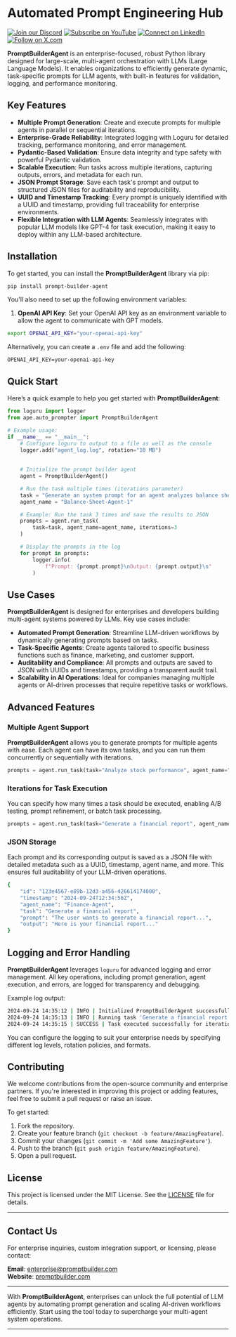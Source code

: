 # Automated Prompt Engineering Hub

[![Join our Discord](https://img.shields.io/badge/Discord-Join%20our%20server-5865F2?style=for-the-badge&logo=discord&logoColor=white)](https://discord.gg/agora-999382051935506503) [![Subscribe on YouTube](https://img.shields.io/badge/YouTube-Subscribe-red?style=for-the-badge&logo=youtube&logoColor=white)](https://www.youtube.com/@kyegomez3242) [![Connect on LinkedIn](https://img.shields.io/badge/LinkedIn-Connect-blue?style=for-the-badge&logo=linkedin&logoColor=white)](https://www.linkedin.com/in/kye-g-38759a207/) [![Follow on X.com](https://img.shields.io/badge/X.com-Follow-1DA1F2?style=for-the-badge&logo=x&logoColor=white)](https://x.com/kyegomezb)


**PromptBuilderAgent** is an enterprise-focused, robust Python library designed for large-scale, multi-agent orchestration with LLMs (Large Language Models). It enables organizations to efficiently generate dynamic, task-specific prompts for LLM agents, with built-in features for validation, logging, and performance monitoring.


## Key Features

- **Multiple Prompt Generation**: Create and execute prompts for multiple agents in parallel or sequential iterations.
- **Enterprise-Grade Reliability**: Integrated logging with Loguru for detailed tracking, performance monitoring, and error management.
- **Pydantic-Based Validation**: Ensure data integrity and type safety with powerful Pydantic validation.
- **Scalable Execution**: Run tasks across multiple iterations, capturing outputs, errors, and metadata for each run.
- **JSON Prompt Storage**: Save each task's prompt and output to structured JSON files for auditability and reproducibility.
- **UUID and Timestamp Tracking**: Every prompt is uniquely identified with a UUID and timestamp, providing full traceability for enterprise environments.
- **Flexible Integration with LLM Agents**: Seamlessly integrates with popular LLM models like GPT-4 for task execution, making it easy to deploy within any LLM-based architecture.



<!-- 
# Install


```bash

$ pip install -U ape

```


## Usage

```python
from loguru import logger
from ape.auto_prompter import PromptBuilderAgent

# Example usage:
if __name__ == "__main__":
    # Configure loguru to output to a file as well as the console
    logger.add("agent_log.log", rotation="10 MB")
    
    
    # Initialize the prompt builder agent
    agent = PromptBuilderAgent()

    # Run the task multiple times (iterations parameter)
    task = "How can I establish a ROTH IRA to buy stocks and get a tax break? What are the criteria?"
    agent_name = "Financial-Analysis-Agent"

    # Example: Run the task 3 times and save the results to JSON
    prompts = agent.run_task(
        task=task, agent_name=agent_name, iterations=3
    )

    # Display the prompts in the log
    for prompt in prompts:
        logger.info(
            f"Prompt: {prompt.prompt}\nOutput: {prompt.output}\n"
        )


```






 -->

## Installation

To get started, you can install the **PromptBuilderAgent** library via pip:

```bash
pip install prompt-builder-agent
```

You'll also need to set up the following environment variables:

1. **OpenAI API Key**: Set your OpenAI API key as an environment variable to allow the agent to communicate with GPT models.

```bash
export OPENAI_API_KEY="your-openai-api-key"
```

Alternatively, you can create a `.env` file and add the following:

```
OPENAI_API_KEY=your-openai-api-key
```

## Quick Start

Here’s a quick example to help you get started with **PromptBuilderAgent**:

```python
from loguru import logger
from ape.auto_prompter import PromptBuilderAgent

# Example usage:
if __name__ == "__main__":
    # Configure loguru to output to a file as well as the console
    logger.add("agent_log.log", rotation="10 MB")
    
    
    # Initialize the prompt builder agent
    agent = PromptBuilderAgent()

    # Run the task multiple times (iterations parameter)
    task = "Generate an system prompt for an agent analyzes balance sheets"
    agent_name = "Balance-Sheet-Agent-1"

    # Example: Run the task 3 times and save the results to JSON
    prompts = agent.run_task(
        task=task, agent_name=agent_name, iterations=3
    )

    # Display the prompts in the log
    for prompt in prompts:
        logger.info(
            f"Prompt: {prompt.prompt}\nOutput: {prompt.output}\n"
        )
```

## Use Cases

**PromptBuilderAgent** is designed for enterprises and developers building multi-agent systems powered by LLMs. Key use cases include:

- **Automated Prompt Generation**: Streamline LLM-driven workflows by dynamically generating prompts based on tasks.
- **Task-Specific Agents**: Create agents tailored to specific business functions such as finance, marketing, and customer support.
- **Auditability and Compliance**: All prompts and outputs are saved to JSON with UUIDs and timestamps, providing a transparent audit trail.
- **Scalability in AI Operations**: Ideal for companies managing multiple agents or AI-driven processes that require repetitive tasks or workflows.

## Advanced Features

### Multiple Agent Support

**PromptBuilderAgent** allows you to generate prompts for multiple agents with ease. Each agent can have its own tasks, and you can run them concurrently or sequentially with iterations.

```python
prompts = agent.run_task(task="Analyze stock performance", agent_name="Stock-Analysis-Agent", iterations=5)
```

### Iterations for Task Execution

You can specify how many times a task should be executed, enabling A/B testing, prompt refinement, or batch task processing.

```python
prompts = agent.run_task(task="Generate a financial report", agent_name="Finance-Agent", iterations=10)
```

### JSON Storage

Each prompt and its corresponding output is saved as a JSON file with detailed metadata such as a UUID, timestamp, agent name, and more. This ensures full auditability of your LLM-driven operations.

```bash
{
    "id": "123e4567-e89b-12d3-a456-426614174000",
    "timestamp": "2024-09-24T12:34:56Z",
    "agent_name": "Finance-Agent",
    "task": "Generate a financial report",
    "prompt": "The user wants to generate a financial report...",
    "output": "Here is your financial report..."
}
```

## Logging and Error Handling

**PromptBuilderAgent** leverages `loguru` for advanced logging and error management. All key operations, including prompt generation, agent execution, and errors, are logged for transparency and debugging.

Example log output:

```bash
2024-09-24 14:35:12 | INFO | Initialized PromptBuilderAgent successfully.
2024-09-24 14:35:13 | INFO | Running task 'Generate a financial report' for agent 'Finance-Agent'...
2024-09-24 14:35:15 | SUCCESS | Task executed successfully for iteration 1.
```

You can configure the logging to suit your enterprise needs by specifying different log levels, rotation policies, and formats.

## Contributing

We welcome contributions from the open-source community and enterprise partners. If you're interested in improving this project or adding features, feel free to submit a pull request or raise an issue.

To get started:

1. Fork the repository.
2. Create your feature branch (`git checkout -b feature/AmazingFeature`).
3. Commit your changes (`git commit -m 'Add some AmazingFeature'`).
4. Push to the branch (`git push origin feature/AmazingFeature`).
5. Open a pull request.

## License

This project is licensed under the MIT License. See the [LICENSE](LICENSE) file for details.

---

## Contact Us

For enterprise inquiries, custom integration support, or licensing, please contact:

**Email**: enterprise@promptbuilder.com  
**Website**: [promptbuilder.com](https://promptbuilder.com)

---

With **PromptBuilderAgent**, enterprises can unlock the full potential of LLM agents by automating prompt generation and scaling AI-driven workflows efficiently. Start using the tool today to supercharge your multi-agent system operations.

---